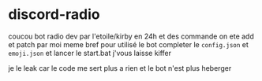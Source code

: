# discord-radio
coucou bot radio dev par l'etoile/kirby en 24h et des commande on ete add et patch par moi meme bref pour utilisé le bot completer le ```config.json``` et ```emoji.json``` et lancer le start.bat j'vous laisse kiffer 

je le leak car le code me sert plus a rien et le bot n'est plus heberger
